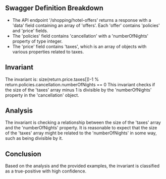## Swagger Definition Breakdown
- The API endpoint '/shopping/hotel-offers' returns a response with a 'data' field containing an array of 'offers'. Each 'offer' contains 'policies' and 'price' fields.
- The 'policies' field contains 'cancellation' with a 'numberOfNights' property of type integer.
- The 'price' field contains 'taxes', which is an array of objects with various properties related to taxes.

## Invariant
The invariant is: size(return.price.taxes[])-1 % return.policies.cancellation.numberOfNights == 0
This invariant checks if the size of the 'taxes' array minus 1 is divisible by the 'numberOfNights' property in the 'cancellation' object.

## Analysis
The invariant is checking a relationship between the size of the 'taxes' array and the 'numberOfNights' property. It is reasonable to expect that the size of the 'taxes' array might be related to the 'numberOfNights' in some way, such as being divisible by it.

## Conclusion
Based on the analysis and the provided examples, the invariant is classified as a true-positive with high confidence.
